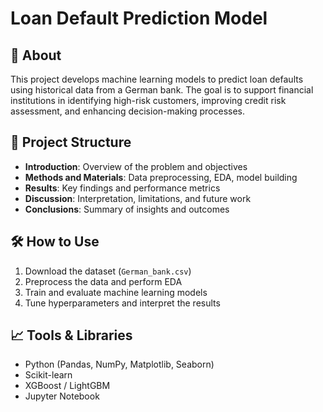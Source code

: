 # Loan Default Prediction Model

## 📌 About
This project develops machine learning models to predict loan defaults using historical data from a German bank. The goal is to support financial institutions in identifying high-risk customers, improving credit risk assessment, and enhancing decision-making processes.

## 📂 Project Structure
- **Introduction**: Overview of the problem and objectives
- **Methods and Materials**: Data preprocessing, EDA, model building
- **Results**: Key findings and performance metrics
- **Discussion**: Interpretation, limitations, and future work
- **Conclusions**: Summary of insights and outcomes

## 🛠️ How to Use
1. Download the dataset (`German_bank.csv`)
2. Preprocess the data and perform EDA
3. Train and evaluate machine learning models
4. Tune hyperparameters and interpret the results

## 📈 Tools & Libraries
- Python (Pandas, NumPy, Matplotlib, Seaborn)
- Scikit-learn
- XGBoost / LightGBM
- Jupyter Notebook

